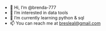 - 👋 Hi, I’m @brenda-777
- 👀 I’m interested in data tools
- 🌱 I’m currently learning python & sql
- 📫 You can reach me at bresleal@gmail.com


<!---
brenda-777/brenda-777 is a ✨ special ✨ repository because its `README.md` (this file) appears on your GitHub profile.
You can click the Preview link to take a look at your changes.
--->
